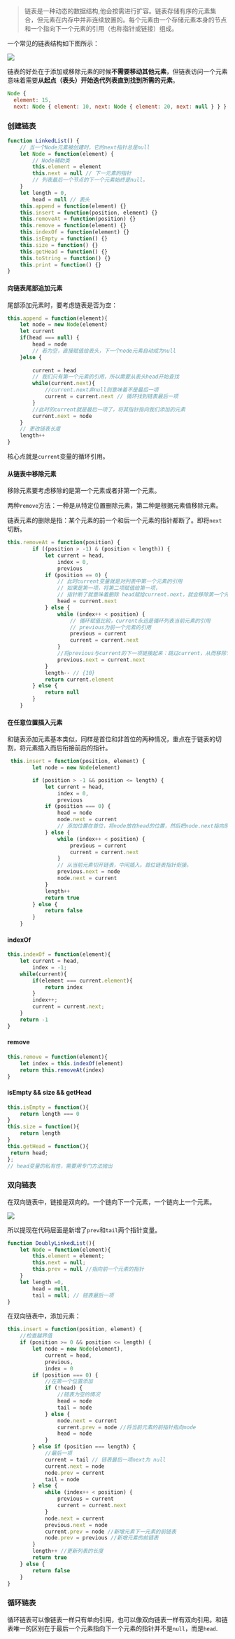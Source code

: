 > 链表是一种动态的数据结构,他会按需进行扩容。链表存储有序的元素集合，但元素在内存中并非连续放置的。每个元素由一个存储元素本身的节点和一个指向下一个元素的引用（也称指针或链接）组成。

一个常见的链表结构如下图所示：

![](../asset/img/LinkedList.png)

链表的好处在于添加或移除元素的时候**不需要移动其他元素**，但链表访问一个元素意味着需要**从起点（表头）开始迭代列表直到找到所需的元素**。

```js
Node {
  element: 15,
  next: Node { element: 10, next: Node { element: 20, next: null } } }
```



### 创建链表

```js
function LinkedList() {
    // 当一个Node元素被创建时，它的next指针总是null
    let Node = function(element) {
        // Node辅助类
        this.element = element
        this.next = null // 下一元素的指针
        // 列表最后一个节点的下一个元素始终是null。
    }
    let length = 0,
        head = null // 表头
    this.append = function(element) {}
    this.insert = function(position, element) {}
    this.removeAt = function(position) {}
    this.remove = function(element) {}
    this.indexOf = function(element) {}
    this.isEmpty = function() {}
    this.size = function() {}
    this.getHead = function() {}
    this.toString = function() {}
    this.print = function() {}
}
```

#### 向链表尾部追加元素

尾部添加元素时，要考虑链表是否为空：

```js
this.append = function(element){
    let node = new Node(element)
    let current
	if(head === null) {
        head = node
        // 若为空，直接赋值给表头，下一个node元素自动成为null
	}else {
        
        current = head
        // 我们只有第一个元素的引用，所以需要从表头head开始查找
        while(current.next){
            //current.next非null则意味着不是最后一项
            current = current.next // 循环找到链表最后一项
        }
        //此时的current就是最后一项了，将其指针指向我们添加的元素
        current.next = node
    }
    // 更改链表长度
    length++
}
```

核心点就是`current`变量的循环引用。

#### 从链表中移除元素

移除元素要考虑移除的是第一个元素或者非第一个元素。

两种`remove`方法：一种是从特定位置删除元素，第二种是根据元素值移除元素。

链表元素的删除是指：某个元素的前一个和后一个元素的指针都断了。即将`next`切断。

```js
this.removeAt = function(position) {
        if ((position > -1) & (position < length)) {
            let current = head,
                index = 0,
                previous
            if (position == 0) {
                // 此时current变量就是对列表中第一个元素的引用
                // 如果是第一项，将第二项赋值给第一项，
                // 指针断了就意味着删除 head赋给current.next，就会移除第一个元素
                head = current.next
            } else {
                while (index++ < position) {
                    // 循环赋值比较，current永远是循环列表当前元素的引用
                    // previous为前一个元素的引用
                    previous = current
                    current = current.next
                }
                //将previous与current的下一项链接起来：跳过current，从而移除它
                previous.next = current.next
            }
            length-- // {10}
            return current.element
        } else {
            return null
        }
    }
```

#### 在任意位置插入元素

和链表添加元素基本类似，同样是首位和非首位的两种情况，重点在于链表的切割，将元素插入而后衔接前后的指针。

```js
 this.insert = function(position, element) {
        let node = new Node(element)

        if (position > -1 && position <= length) {
            let current = head,
                index = 0,
                previous
            if (position === 0) {
                head = node
                node.next = current
                // 添加位置在首位，将node放在head的位置，然后把node.next指向原先的head。
            } else {
                while (index++ < position) {
                    previous = current
                    current = current.next
                }
                // 从当前元素切开链表，中间插入。首位链表指针衔接。
                previous.next = node
                node.next = current
            }
            length++
            return true
        } else {
            return false
        }
    }
```

#### indexOf

```js
this.indexOf = function(element){
    let current = head,
        index = -1;
    while(current){
        if(element === current.element){
            return index
        }
        index++;
        current = current.next;
	}
    return -1
}
```

#### remove

```js
this.remove = function(element){
    let index = this.indexOf(element)
    return this.removeAt(index)
}
```

#### isEmpty && size && getHead

```js
this.isEmpty = function(){
    return length === 0
}
this.size = function(){
    return length
}
this.getHead = function(){
 return head;
}; 
// head变量的私有性，需要用专门方法抛出
```

### 双向链表

在双向链表中，链接是双向的。一个链向下一个元素，一个链向上一个元素。

![](../asset/img/doubleLinkedList.png)

所以提现在代码层面是新增了`prev`和`tail`两个指针变量。

```js
function DoublyLinkedList(){
    let Node = function(element){
        this.element = element;
        this.next = null;
        this.prev = null //指向前一个元素的指针
    }
    let length =0,
        head = null,
        tail = null; // 链表最后一项
}
```

在双向链表中，添加元素：

```js
this.insert = function(position, element) {
    //检查越界值
    if (position >= 0 && position <= length) {
        let node = new Node(element),
            current = head,
            previous,
            index = 0
        if (position === 0) {
            //在第一个位置添加
            if (!head) {
                //链表为空的情况
                head = node
                tail = node
            } else {
                node.next = current
                current.prev = node //将当前元素的前指针指向node
                head = node
            }
        } else if (position === length) {
            //最后一项 
            current = tail // 链表最后一项next为 null
            current.next = node
            node.prev = current
            tail = node
        } else {
            while (index++ < position) {
                previous = current
                current = current.next
            }
            node.next = current 
            previous.next = node
            current.prev = node //新增元素下一元素的前链表
            node.prev = previous //新增元素的前链表
        }
        length++ //更新列表的长度
        return true
    } else {
        return false
    }
}

```

### 循环链表

循环链表可以像链表一样只有单向引用，也可以像双向链表一样有双向引用。和链表唯一的区别在于最后一个元素指向下一个元素的指针并不是`null`，而是`head`.



